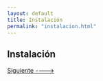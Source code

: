```yaml
---
layout: default
title: Instalación
permalink: "instalacion.html"
---
```


## Instalación

[Siguiente ---->]({{site.url}}/anadir-elementos.html)